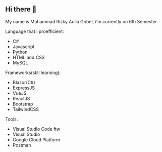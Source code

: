## Hi there 👋

My name is Muhammad Rizky Aulia Gobel, i'm currently on 6th Semester

Language that i proefficient:
* C#
* Javascript
* Python
* HTML and CSS
* MySQL
  
Frameworks(still learning):
* Blazor(C#)
* ExpressJS
* VueJS
* ReactJS
* Bootstrap
* TailwindCSS

Tools:
* Visual Studio Code ftw
* Visual Studio
* Google Cloud Platform
* Postman
